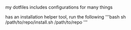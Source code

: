 my dotfiles
includes configurations for many things

has an installation helper tool, run the following
'''bash
sh /path/to/repo/install.sh /path/to/repo
'''
